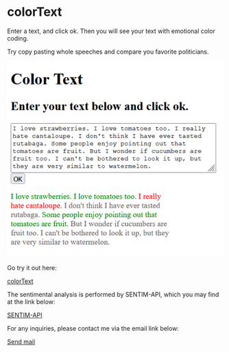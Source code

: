 # colorText

Enter a text, and click ok. Then you will see your text with emotional color coding.<br>

Try copy pasting whole speeches and compare you favorite politicians.<br>

<img src="./assets/images/Capture.PNG" alt="terrible interface">

Go try it out here:

<a href="https://nialvo.github.io/colorText/" target="_blank">colorText<a><br>

The sentimental analysis is performed by SENTIM-API, which you may find at the link below:<br>

<a href="https://sentim-api.herokuapp.com/" target="_blank">SENTIM-API<a><br>

For any inquiries, please contact me via the email link below:<br>

<a href="mailto:pilibili@protonmail.com">Send mail</a>

